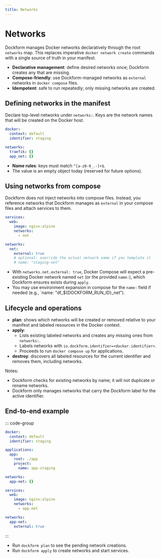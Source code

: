 ```yaml
---
title: Networks
---
```


# Networks

Dockform manages Docker networks declaratively through the root `networks` map.
This replaces imperative `docker network create` commands with a single source of truth in your manifest.

- **Declarative management**: define desired networks once; Dockform creates any that are missing.
- **Compose-friendly**: use Dockform-managed networks as `external` networks in `docker compose` files.
- **Idempotent**: safe to run repeatedly; only missing networks are created.

## Defining networks in the manifest

Declare top-level networks under `networks:`. Keys are the network names that will be created on the Docker host.

```yaml [dockform.yaml]
docker:
  context: default
  identifier: staging

networks:
  traefik: {}
  app_net: {}
```

- **Name rules**: keys must match `^[a-z0-9_.-]+$`.
- The value is an empty object today (reserved for future options).

## Using networks from compose

Dockform does not inject networks into compose files. Instead, you reference networks that Dockform manages as `external` in your compose files and attach services to them.

```yaml [docker-compose.yaml]
services:
  web:
    image: nginx:alpine
    networks:
      - net

networks:
  net:
    external: true
    # optional: override the actual network name if you template it
    # name: "staging-net"
```

- With `networks.net.external: true`, Docker Compose will expect a pre-existing Docker network named `net` (or the provided `name:`), which Dockform ensures exists during `apply`.
- You may use environment expansion in compose for the `name:` field if needed (e.g., `name: "df_${DOCKFORM_RUN_ID}_net").

## Lifecycle and operations

- **plan**: shows which networks will be created or removed relative to your manifest and labeled resources in the Docker context.
- **apply**:
  - Lists existing labeled networks and creates any missing ones from `networks:`.
  - Labels networks with `io.dockform.identifier=<docker.identifier>`.
  - Proceeds to run `docker compose up` for applications.
- **destroy**: discovers all labeled resources for the current identifier and removes them, including networks.

Notes:
- Dockform checks for existing networks by name; it will not duplicate or rename networks.
- Dockform only manages networks that carry the Dockform label for the active identifier.

## End-to-end example

::: code-group

```yaml [dockform.yaml]
docker:
  context: default
  identifier: staging

applications:
  app:
    root: ./app
    project:
      name: app-staging

networks:
  app-net: {}
```

```yaml [app/docker-compose.yaml]
services:
  web:
    image: nginx:alpine
    networks:
      - app-net

networks:
  app-net:
    external: true
```

:::

- Run `dockform plan` to see the pending network creations.
- Run `dockform apply` to create networks and start services.
